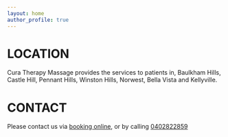 ```yaml
---
layout: home
author_profile: true
---
```

# LOCATION
Cura Therapy Massage provides the services to patients in, Baulkham Hills, Castle Hill, Pennant Hills, Winston Hills, Norwest, Bella Vista and Kellyville.

# CONTACT
Please contact us via [booking online](https://squareup.com/appointments/book/svcrrzmr2kv4gi/LG09BH2D0Z83P/start), or by calling [0402822859](tel:0402822859)

